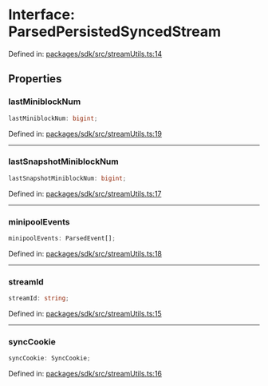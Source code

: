 # Interface: ParsedPersistedSyncedStream

Defined in: [packages/sdk/src/streamUtils.ts:14](https://github.com/towns-protocol/towns/blob/0db1fd0ac7258e8db8cedfb6183e8eade8284fa1/packages/sdk/src/streamUtils.ts#L14)

## Properties

### lastMiniblockNum

```ts
lastMiniblockNum: bigint;
```

Defined in: [packages/sdk/src/streamUtils.ts:19](https://github.com/towns-protocol/towns/blob/0db1fd0ac7258e8db8cedfb6183e8eade8284fa1/packages/sdk/src/streamUtils.ts#L19)

***

### lastSnapshotMiniblockNum

```ts
lastSnapshotMiniblockNum: bigint;
```

Defined in: [packages/sdk/src/streamUtils.ts:17](https://github.com/towns-protocol/towns/blob/0db1fd0ac7258e8db8cedfb6183e8eade8284fa1/packages/sdk/src/streamUtils.ts#L17)

***

### minipoolEvents

```ts
minipoolEvents: ParsedEvent[];
```

Defined in: [packages/sdk/src/streamUtils.ts:18](https://github.com/towns-protocol/towns/blob/0db1fd0ac7258e8db8cedfb6183e8eade8284fa1/packages/sdk/src/streamUtils.ts#L18)

***

### streamId

```ts
streamId: string;
```

Defined in: [packages/sdk/src/streamUtils.ts:15](https://github.com/towns-protocol/towns/blob/0db1fd0ac7258e8db8cedfb6183e8eade8284fa1/packages/sdk/src/streamUtils.ts#L15)

***

### syncCookie

```ts
syncCookie: SyncCookie;
```

Defined in: [packages/sdk/src/streamUtils.ts:16](https://github.com/towns-protocol/towns/blob/0db1fd0ac7258e8db8cedfb6183e8eade8284fa1/packages/sdk/src/streamUtils.ts#L16)
